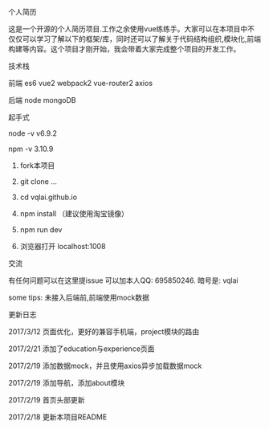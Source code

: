 ﻿个人简历

这是一个开源的个人简历项目.工作之余使用vue练练手。大家可以在本项目中不仅仅可以学习了解以下的框架/库，同时还可以了解关于代码结构组织,模块化,前端构建等内容。这个项目才刚开始，我会带着大家完成整个项目的开发工作。

技术栈

前端
es6
vue2
webpack2
vue-router2
axios

后端
node
mongoDB

起手式

  node -v
  v6.9.2

  npm -v
  3.10.9
  1. fork本项目

  2. git clone ...

  3. cd vqlai.github.io

  4. npm install （建议使用淘宝镜像）

  5. npm run dev

  6. 浏览器打开 localhost:1008

交流

有任何问题可以在这里提issue
可以加本人QQ: 695850246. 暗号是: vqlai

some tips:
未接入后端前,前端使用mock数据

更新日志

2017/3/12  页面优化，更好的兼容手机端，project模块的路由

2017/2/21  添加了education与experience页面

2017/2/19  添加数据mock，并且使用axios异步加载数据mock

2017/2/19  添加导航，添加about模块

2017/2/19  首页头部更新

2017/2/18  更新本项目README